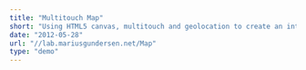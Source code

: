 ```yaml
---
title: "Multitouch Map"
short: "Using HTML5 canvas, multitouch and geolocation to create an interactive map with pan/zoom gestures."
date: "2012-05-28"
url: "//lab.mariusgundersen.net/Map"
type: "demo"
---
```




